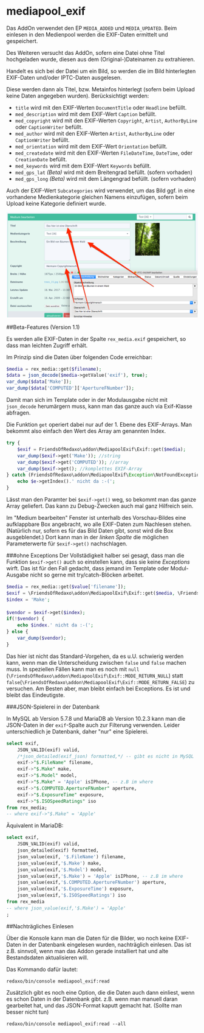 mediapool_exif
=======================

Das AddOn verwendet den EP ```MEDIA_ADDED``` und ```MEDIA_UPDATED```. Beim einlesen in den Medienpool werden die EXIF-Daten ermittelt und gespeichert.

Des Weiteren versucht das AddOn, sofern eine Datei ohne Titel hochgeladen wurde, diesen aus dem (Original-)Dateinamen zu extrahieren.

Handelt es sich bei der Datei um ein Bild, so werden die im Bild hinterlegten EXIF-Daten und/oder IPTC-Daten ausgelesen.

Diese werden dann als Titel, bzw. Metainfos hinterlegt (sofern beim Upload keine Daten angegeben wurden). Berücksichtigt werden:

- ```title``` wird mit den EXIF-Werten ```DocumentTitle``` oder ```Headline``` befüllt.
- ```med_description``` wird mit dem EXIF-Wert ```Caption``` befüllt.
- ```med_copyright``` wird mit den EXIF-Werten ```Copyright```, ```Artist```, ```AuthorByLine``` oder ```CaptionWriter``` befüllt.
- ```med_author``` wird mit den EXIF-Werten ```Artist```, ```AuthorByLine``` oder ```CaptionWriter``` befüllt.
- ```med_orientation``` wird mit dem EXIF-Wert ```Orientation``` befüllt.
- ```med_createdate``` wird mit den EXIF-Werten ```FileDateTime```, ```DateTime```,  oder ```CreationDate``` befüllt.
- ```med_keywords``` wird mit dem EXIF-Wert ```Keywords``` befüllt.
- ```med_gps_lat``` *(Beta)* wird mit dem Breitengrad befüllt. (sofern vorhaden)
- ```med_gps_long``` *(Beta)* wird mit dem Längengrad befüllt. (sofern vorhaden)

Auch der EXIF-Wert ```Subcategories``` wird verwendet, um das Bild ggf. in eine vorhandene Medienkategorie gleichen
Namens einzufügen, sofern beim Upload keine Kategorie definiert wurde.

![Screenshot](https://raw.githubusercontent.com/FriendsOfREDAXO/mediapool_exif/master/assets/screenshot.png)


##Beta-Features (Version 1.1)

Es werden alle EXIF-Daten in der Spalte ```rex_media.exif``` gespeichert, so dass man leichten Zugriff erhält.

Im Prinzip sind die Daten über folgenden Code erreichbar:

```php
$media = rex_media::get($filename);
$data = json_decode($media->getValue('exif'), true);
var_dump($data['Make']);
var_dump($data['COMPUTED']['ApertureFNumber']);
```

Damit man sich im Template oder in der Modulausgabe nicht mit ```json_decode``` herumärgern muss, kann man das ganze auch via Exif-Klasse abfragen.

Die Funktion ```get``` operiert dabei nur auf der 1. Ebene des EXIF-Arrays. Man bekommt also einfach den Wert des Array am genannten Index.

```php
try {
	$exif = FriendsOfRedaxo\addon\MediapoolExif\Exif::get($media);
	var_dump($exif->get('Make')); //string
	var_dump($exif->get('COMPUTED')); //array
	var_dump($exif->get(); //komplettes EXIF-Array
} catch (FriendsOfRedaxo\addon\MediapoolExif\Exception\NotFoundException $e) {
	echo $e->getIndex().' nicht da :-(';
}
```

Lässt man den Paramter bei ```$exif->get()``` weg, so bekommt man das ganze Array geliefert. Das kann zu Debug-Zwecken auch mal ganz Hilfreich sein.

Im "Medium bearbeiten" Fenster ist unterhalb des Vorschau-Bildes eine aufklappbare Box angebracht, wo alle EXIF-Daten zum Nachlesen stehen. (Natürlich nur, sofern es für das Bild Daten gibt, sonst wird die Box ausgeblendet.) Dort kann man in der *linken Spalte* die möglichen Parameterwerte für ```$exif->get()``` nachschlagen.


###ohne Exceptions
Der Vollstädigkeit halber sei gesagt, dass man die Funktion ```$exif->get()``` auch so einstellen kann, dass sie keine *Exceptions* wirft. Das ist für den Fall gedacht, dass jemand im Template oder Modul-Ausgabe nicht so gerne mit try/catch-Blöcken arbeitet.

```php
$media = rex_media::get($value['filename']);
$exif = \FriendsOfRedaxo\addon\MediapoolExif\Exif::get($media, \FriendsOfRedaxo\addon\MediapoolExif\Exif::MODE_RETURN_FALSE);
$index = 'Make';

$vendor = $exif->get($index);
if(!$vendor) {
    echo $index.' nicht da :-(';
} else {
    var_dump($vendor);
}
```

Das hier ist nicht das Standard-Vorgehen, da es u.U. schwierig werden kann, wenn man die Unterscheidung zwischen ```false``` und ```false``` machen muss. In speziellen Fällen kann man es noch mit ```null``` (```\FriendsOfRedaxo\addon\MediapoolExif\Exif::MODE_RETURN_NULL```) statt ```false```(```\FriendsOfRedaxo\addon\MediapoolExif\Exif::MODE_RETURN_FALSE```) zu versuchen.
Am Besten aber, man bleibt einfach bei Exceptions. Es ist und bleibt das Eindeutigste.

###JSON-Spielerei in der Datenbank

In MySQL ab Version 5.7.8 und MariaDB ab Version 10.2.3 kann man die JSON-Daten in der ```exif```-Spalte auch zur Filterung verwenden. Leider unterschiedlich je Datenbank, daher "nur" eine Spielerei.

```sql
select exif,
	JSON_VALID(exif) valid,
	/*json_detailed(exif_json) formatted,*/ -- gibt es nicht in MySQL
	exif->"$.FileName" filename,
	exif->"$.Make" make,
	exif->"$.Model" model,
	exif->"$.Make" = 'Apple' isIPhone, -- z.B im where
	exif->"$.COMPUTED.ApertureFNumber" aperture,
	exif->"$.ExposureTime" exposure,
	exif->"$.ISOSpeedRatings" iso
from rex_media;
-- where exif->"$.Make" = 'Apple' 
```

Äquivalent in MariaDB:

```sql
select exif,
	JSON_VALID(exif) valid,
	json_detailed(exif) formatted,
	json_value(exif, '$.FileName') filename,
	json_value(exif,'$.Make') make,
	json_value(exif,'$.Model') model,
	json_value(exif,'$.Make') = 'Apple' isIPhone, -- z.B im where
	json_value(exif,'$.COMPUTED.ApertureFNumber') aperture,
	json_value(exif,'$.ExposureTime') exposure,
	json_value(exif,'$.ISOSpeedRatings') iso
from rex_media
-- where json_value(exif,'$.Make') = 'Apple'
;
```

##Nachträgliches Einlesen

Über die Konsole kann man die Daten für die Bilder, wo noch keine EXIF-Daten in der Datenbank eingelesen wurden,  nachträglich einlesen. Das ist z.B. sinnvoll, wenn man das Addon gerade installiert hat und alte Bestandsdaten aktualisieren will.

Das Kommando dafür lautet:

```
redaxo/bin/console mediapool_exif:read
```

Zusätzlich gibt es noch eine Option, die die Daten auch dann einliest, wenn es schon Daten in der Datenbank gibt. z.B. wenn man manuell daran gearbeitet hat, und das JSON-Format kaputt gemacht hat. (Sollte man besser nicht tun)

```
redaxo/bin/console mediapool_exif:read --all
```

